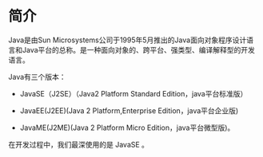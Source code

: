# 简介

Java是由Sun Microsystems公司于1995年5月推出的Java面向对象程序设计语言和Java平台的总称。是一种面向对象的、跨平台、强类型、编译解释型的开发语言。

Java有三个版本：

- JavaSE（J2SE）（Java2 Platform Standard Edition，java平台标准版）

- JavaEE(J2EE)(Java 2 Platform,Enterprise Edition，java平台企业版)

- JavaME(J2ME)(Java 2 Platform Micro Edition，java平台微型版)。

  

在开发过程中，我们最深使用的是 JavaSE 。

